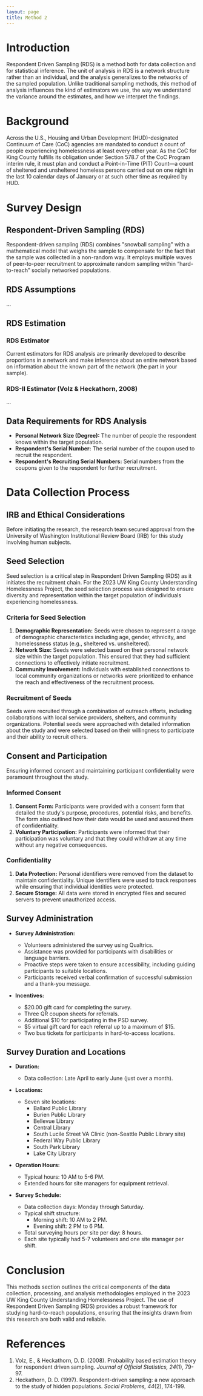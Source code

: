 ```yaml
---
layout: page
title: Method 2
---
```


# Introduction

Respondent Driven Sampling (RDS) is a method both for data collection and for statistical inference. The unit of analysis in RDS is a network structure rather than an individual, and the analysis generalizes to the networks of the sampled population. Unlike traditional sampling methods, this method of analysis influences the kind of estimators we use, the way we understand the variance around the estimates, and how we interpret the findings.

# Background

Across the U.S., Housing and Urban Development (HUD)-designated Continuum of Care (CoC) agencies are mandated to conduct a count of people experiencing homelessness at least every other year. As the CoC for King County fulfills its obligation under Section 578.7 of the CoC Program interim rule, it must plan and conduct a Point-in-Time (PIT) Count—a count of sheltered and unsheltered homeless persons carried out on one night in the last 10 calendar days of January or at such other time as required by HUD.

# Survey Design

## Respondent-Driven Sampling (RDS)

Respondent-driven sampling (RDS) combines "snowball sampling" with a mathematical model that weighs the sample to compensate for the fact that the sample was collected in a non-random way. It employs multiple waves of peer-to-peer recruitment to approximate random sampling within “hard-to-reach” socially networked populations.

## RDS Assumptions

...

## RDS Estimation

### RDS Estimator

Current estimators for RDS analysis are primarily developed to describe proportions in a network and make inference about an entire network based on information about the known part of the network (the part in your sample).

### RDS-II Estimator (Volz & Heckathorn, 2008)

...

## Data Requirements for RDS Analysis

- **Personal Network Size (Degree):** The number of people the respondent knows within the target population.
- **Respondent's Serial Number:** The serial number of the coupon used to recruit the respondent.
- **Respondent's Recruiting Serial Numbers:** Serial numbers from the coupons given to the respondent for further recruitment.

# Data Collection Process

## IRB and Ethical Considerations

Before initiating the research, the research team secured approval from the University of Washington Institutional Review Board (IRB) for this study involving human subjects. 

## Seed Selection

Seed selection is a critical step in Respondent Driven Sampling (RDS) as it initiates the recruitment chain. For the 2023 UW King County Understanding Homelessness Project, the seed selection process was designed to ensure diversity and representation within the target population of individuals experiencing homelessness. 

### Criteria for Seed Selection

1. **Demographic Representation:** Seeds were chosen to represent a range of demographic characteristics including age, gender, ethnicity, and homelessness status (e.g., sheltered vs. unsheltered).
2. **Network Size:** Seeds were selected based on their personal network size within the target population. This ensured that they had sufficient connections to effectively initiate recruitment.
3. **Community Involvement:** Individuals with established connections to local community organizations or networks were prioritized to enhance the reach and effectiveness of the recruitment process.

### Recruitment of Seeds

Seeds were recruited through a combination of outreach efforts, including collaborations with local service providers, shelters, and community organizations. Potential seeds were approached with detailed information about the study and were selected based on their willingness to participate and their ability to recruit others.

## Consent and Participation

Ensuring informed consent and maintaining participant confidentiality were paramount throughout the study.

### Informed Consent

1. **Consent Form:** Participants were provided with a consent form that detailed the study's purpose, procedures, potential risks, and benefits. The form also outlined how their data would be used and assured them of confidentiality.
2. **Voluntary Participation:** Participants were informed that their participation was voluntary and that they could withdraw at any time without any negative consequences.

### Confidentiality

1. **Data Protection:** Personal identifiers were removed from the dataset to maintain confidentiality. Unique identifiers were used to track responses while ensuring that individual identities were protected.
2. **Secure Storage:** All data were stored in encrypted files and secured servers to prevent unauthorized access.

## Survey Administration

- **Survey Administration:**
  - Volunteers administered the survey using Qualtrics.
  - Assistance was provided for participants with disabilities or language barriers.
  - Proactive steps were taken to ensure accessibility, including guiding participants to suitable locations.
  - Participants received verbal confirmation of successful submission and a thank-you message.

- **Incentives:**
  - $20.00 gift card for completing the survey.
  - Three QR coupon sheets for referrals.
  - Additional $10 for participating in the PSD survey.
  - $5 virtual gift card for each referral up to a maximum of $15.
  - Two bus tickets for participants in hard-to-access locations.


## Survey Duration and Locations

- **Duration:**
  - Data collection: Late April to early June (just over a month).

- **Locations:**
  - Seven site locations:
    - Ballard Public Library
    - Burien Public Library
    - Bellevue Library
    - Central Library
    - South Lucile Street VA Clinic (non-Seattle Public Library site)
    - Federal Way Public Library
    - South Park Library
    - Lake City Library

- **Operation Hours:**
  - Typical hours: 10 AM to 5-6 PM.
  - Extended hours for site managers for equipment retrieval.

- **Survey Schedule:**
  - Data collection days: Monday through Saturday.
  - Typical shift structure:
    - Morning shift: 10 AM to 2 PM.
    - Evening shift: 2 PM to 6 PM.
  - Total surveying hours per site per day: 8 hours.
  - Each site typically had 5-7 volunteers and one site manager per shift.


# Conclusion

This methods section outlines the critical components of the data collection, processing, and analysis methodologies employed in the 2023 UW King County Understanding Homelessness Project. The use of Respondent Driven Sampling (RDS) provides a robust framework for studying hard-to-reach populations, ensuring that the insights drawn from this research are both valid and reliable.

# References

1. Volz, E., & Heckathorn, D. D. (2008). Probability based estimation theory for respondent driven sampling. *Journal of Official Statistics, 24*(1), 79-97.
2. Heckathorn, D. D. (1997). Respondent-driven sampling: a new approach to the study of hidden populations. *Social Problems, 44*(2), 174-199.
